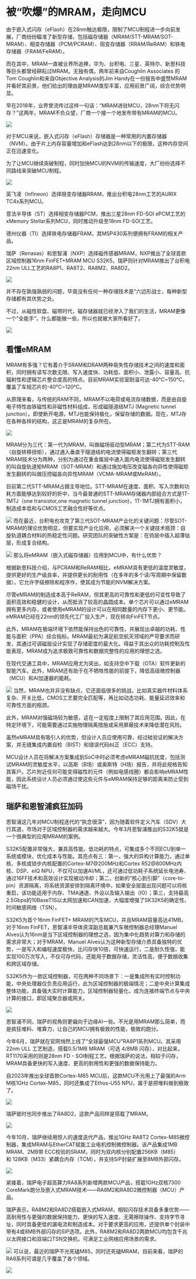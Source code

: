 # 被“吹爆”的MRAM，走向MCU

由于嵌入式闪存（eFlash）在28nm触达极限，限制了MCU制程进一步向前发展，厂商纷纷瞄准了新型存储，包括磁存储器（MRAM/STT-MRAM/SOT-MRAM）、相变存储器（PCM/PCRAM）、阻变存储器（RRAM/ReRAM）和铁电存储器（FRAM/FeRAM）。

而在其中，MRAM一直被业界所追捧，华为、台积电、三星、英特尔、新思科技等巨头都曾经耕耘过MRAM。无独有偶，两年前来自Coughlin Associates 的Tom Coughlin和来自Objective Analysis的Jim Handy在一份报告中盛赞MRAM并看好其前景，他们给出的理由是MRAM类型丰富，应用前景广阔，综合优势明显。

早在2018年，业界曾流传过这样一句话：“MRAM进驻MCU，28nm下将无闪存？”这两年，MRAM不负众望，厂商一个接一个地发布带有MRAM的MCU。

![](https://raw.githubusercontent.com/LeroyK111/pictureBed/master/20251025131634.png)



对于MCU来说，嵌入式闪存（eFlash）存储器是一种常用的内置存储器 （NVM）。由于片上内存容量增加和eFlash达到28nm以下的极限，这种内存空间正在迅速变化。

为了让MCU继续突破制程，同时加快MCU的NVM的传输速度，大厂纷纷选择不同路线来突破MCU制程。

![](https://raw.githubusercontent.com/LeroyK111/pictureBed/master/20251025131818.png)

英飞凌（Infineon）选择阻变存储器RRAM，推出台积电28nm工艺的AURIX TC4x系列MCU。

意法半导体（ST）选择相变存储器PCM，推出三星28nm FD-SOI ePCM工艺的xMemory Stellar系列MCU，同时推动升级至18nm FD-SOI工艺。

德州仪器（TI）选择铁电存储器FRAM，其MSP430系列便拥有FRAM的相关产品。

瑞萨（Renasas）和恩智浦（NXP）选择磁传感器MRAM，NXP推出了全球首款区域控制器16nm FinFET+MRAM MCU S32K5，瑞萨则针对MRAM推出了台积电22nm ULL工艺的RA8P1、RA8T2、RA8M2、RA8D2。

![](https://raw.githubusercontent.com/LeroyK111/pictureBed/master/20251025131952.png)



并不存在孰强孰弱的问题，毕竟没有任何一种存储技术是“六边形战士，每种新型存储都有其优势之处。

不过，从磁性软盘、磁带时代，磁存储器就已经渗入了我们的生活，MRAM更像一个“全能手”，什么都能做一些，所以也就被大家所看好了。

![](https://raw.githubusercontent.com/LeroyK111/pictureBed/master/20251025132027.png)

## 看懂eMRAM

MRAM有多强？它有着介于SRAM和DRAM两种易失性存储技术之间的速度和面积，同时拥有读写次数无限、写入速度快、功耗低、面积小、泄露小、容量高、抗辐射性和逻辑芯片整合度高的特点。目前MRAM实验室耐温可达-40℃~150℃，覆盖了车规芯片的-40℃~120℃。

从原理来看，与传统的RAM不同，MRAM不以电荷或电流存储数据，而是由自旋电子特性由铁磁性和非磁性材料组成，形成磁隧道结MTJ (Magnetic tunnel junction）。即使断开电源，MTJ也能保持极化，保留存储的数据。现在，MTJ存在各种各样的结构，这正是MRAM的复杂所在。

![](https://raw.githubusercontent.com/LeroyK111/pictureBed/master/20251025132107.png)


MRAM分为三代：第一代为MRAM，叫做磁场驱动型MRAM；第二代为STT-RAM（自旋转移扭矩），通过通入垂直于隧道结的电流使得磁矩发生翻转；第三代MRAM技术分为两种，分别为通过在重金属层中通入面内电流使得磁矩发生翻转的叫自旋轨道矩MRAM（SOT-MRAM）和通过施加电压改变磁各向异性使得磁矩发生翻转的叫做压控磁各向异性MRAM（VCMA-MRAM或MeRAM）。

目前第二代STT-MRAM占据主导地位。STT-MRAM在速度、面积、写入次数和功耗方面能够达到较好的折中，当今最普通的STT-MRAM存储器内部组合方式是1T-1MTJ（one transistor,one magnetic tunnel junction)，1T-1MTJ拥有面积小，制造成本低和与CMOS工艺融合性好等优点。

![](https://raw.githubusercontent.com/LeroyK111/pictureBed/master/20251025132135.png)
而在最近，台积电也攻克了第三代SOT-MRAM产业化的关键问题：尽管SOT-MRAM的理论优势明显，但要实现产业化应用，必须解决一个关键技术瓶颈：自旋轨道耦合材料的热稳定性问题。研究团队的突破性方案是：在钨层中插入超薄钴层，形成复合结构。

![](https://raw.githubusercontent.com/LeroyK111/pictureBed/master/20251025132224.png)
那么将eMRAM（嵌入式磁存储器）应用到MCU中，有什么优势？

根据新思科技介绍，与PCRAM和ReRAM相比，eMRAM具有更低的温度灵敏度，提供更好的生产级良率，并提供更长的耐用性（在多年的多个读/写周期中保留数据）。它允许字级擦除和程序作，使其成为节能的NVM解决方案。

尽管eMRAM的制造成本高于ReRAM，但其更高的可靠性和更低的可变性导致了面积高效和稳健的设计，从而抵消了较高的晶圆成本。单个芯片可以通过eMRAM拥有更多内存，或者使用eMRAM的设计可以在相同数量的内存下更小、更节能。eMRAM已经在22nm的领先代工厂投入生产，现在转向FinFET节点。

此外，MRAM在极端环境下依然能保持出色的可靠性，并展现出卓越的功耗、性能与面积（PPA）综合指标。MRAM最初为满足航空航天领域的严苛要求而研发，其通过可调磁层设计实现了存储密度的最大化。得益于其出众的功耗控制及性能表现，MRAM成为追求极致可靠性和数据完整性的应用的理想之选。

在现代交通工具中，MRAM应用尤为突出，如支持空中下载（OTA）软件更新的智能汽车。此外，MRAM还有助于在不牺牲性能的前提下，降低高级微控制器（MCU）和AI加速器的能耗。

![](https://raw.githubusercontent.com/LeroyK111/pictureBed/master/20251025132326.png)
当然，MRAM也并非没有缺点，它还面临很多的挑战，比如真实器件材料体系复杂、开关比低，CMOS工艺要完全匹配等，再比如动态功耗、能量延迟效率和可靠性方面的瓶颈。

此外，MRAM对强磁场较为敏感，这在一定程度上限制了其应用范围。因此，在特定环境下，可能需要通过实施物理隔离措施或采用屏蔽技术来降低潜在风险。

虽然eMRAM具有吸引人的优势，但设计人员应使用可靠、经过硅验证的解决方案，并无缝集成内置自检（BIST）和错误代码纠正（ECC）支持。

MCU设计人员在将解决方案集成到SoC中时必须考虑eMRAM磁抗扰度，包括测试MRAM的灵敏度水平，以高斯（B场）或奥斯特（H场）报告，并将此规格告知其客户。芯片附近任何可能变得磁性的元件（例如电感线圈）都会影响eMRAM性能，因此系统设计人员必须通过使这些元件与eMRAM保持足够的距离来防止受到磁场干扰。

## 瑞萨和恩智浦疯狂加码

恩智浦这几年对MCU制程迭代的“执念很深”，因为随着软件定义汽车（SDV）大行其道，市场对于区域控制器的需求越来越大。今年3月恩智浦推出的S32K5就是一个很典型的应用MRAM的案例。

S32K5配置非常强大，兼具高性能、低功耗的特点，可集成多个不同ECU到单一系统或模块，优化成本与性能。其亮点有三：第一，强大的异构计算能力，通过单核、多核或锁步内核配置的Cortex-M7@200MHz和Cortex R52@800MHz内核、DSP、eIQ NPU，不仅可以加速AI/ML，还可通过低功耗子系统延长电池寿、通过16FF技术和高效设计实现被动冷却；第二，创新的“核心到引脚”（core-to-pin）资源隔离，将系统资源安排到隔离环境中，如果安全层面出现问题可以将核重启，该功能适用于内存、TMA通道、外设以及输入输出（IO）；第三，支持最高2.5Gbps的10BaseT1S以太网加速和CAN加速，大幅度增强了SK32K5的确定性、时间敏感网络（TSN）。

S32K5为首个16nm FinFET+ MRAM的汽车MCU，并且MRAM容量高达41MB。对于16nm FinFET，恩智浦半导体资深副总裁兼汽车微控制器总经理Manuel Alves认为16nm是当下区域控制器的理想之选，因为集中化趋势对算力和存储的需求非常大；对于MRAM，Manuel Alves认为这种新型存储介质具备独特的优势，一是写入和编程速度极快，比闪存快10倍，可快速运行，二是耐久性强，能实现100万次写入，不仅可存代码，还能用于数据存储，灵活性高，便于数据收集和跨区域存储。

S32K5作为一款区域控制器，可在两种不同场景下：一是集成所有实时控制功能，中央处理器仅负责应用运行，此为区域控制器的极端情况；二是中央计算集成整体功能，具备强大实时计算能力，区域控制器轻量化，成为连接终端节点与中央计算的接口，即区域聚合器或网关。

![](https://raw.githubusercontent.com/LeroyK111/pictureBed/master/20251025132410.png)

恩智浦不同，瑞萨的视角则更偏向于边缘AI一些。不光是用MRAM那么简单，而是疯狂堆料、堆算力，让自己的MCU拥有极致的性能，极致的跑分。

今年6月，瑞萨就在官网悄然上线了“全球最强MCU”RA8P1系列MCU。其采用22nm ULL 工艺制造，搭载0.5/1MB MRAM（可选 4/8MB 闪存），对比起来，RT1170采用的则是28nm FD - SOI制程工艺。根据瑞萨的说法，相较于闪存，MRAM具备更快的写入速度、更高的耐用性和更强的数据保持能力。

自2023年推出全球首款Cortex-M85 MCU后，这款MCU不光用上了最强的Arm M核1GHz Cortex-M85，同时还集成了Ethos-U55 NPU，属于是把堆料做到极致了。

![](https://raw.githubusercontent.com/LeroyK111/pictureBed/master/20251025132530.png)

瑞萨彼时也同步推出了RA8D2，这款产品同样是搭载了MRAM。

![](https://raw.githubusercontent.com/LeroyK111/pictureBed/master/20251025132642.png)

今年10月，瑞萨继续用惊人的速度迭代产品，推出1GHz RA8T2 Cortex-M85微控制器，集成MRAM与EtherCAT赋能工业电机控制微控制器。该产品集成1MB MRAM、2MB带 ECC校验的SRAM，同时为双内核分别配置256KB（M85）和 128KB（M33）紧耦合内存（TCM），并支持SiP封装扩展至8MB外部闪存。

![](https://raw.githubusercontent.com/LeroyK111/pictureBed/master/20251025132942.png)

紧接着，瑞萨电子超高算力RA8系列新增两款MCU产品，搭载1GHz双核7300 CoreMark跑分及嵌入式MRAM技术——RA8M2和RA8D2微控制器（MCU）产品。

瑞萨表示，RA8M2和RA8D2搭载嵌入式MRAM，相较闪存技术具备多重优势——高耐用性与更强的数据保持能力、更快的写入速度、无需擦除操作、支持字节寻址，同时具备更低的漏电流和制造成本。对于要求更高的应用，还提供单个封装中带有4或8MB外部闪存的SIP选项。此外，RA8M2和RA8D2两款MCU均包含千兆以太网接口和双端口TSN交换机，可满足工业网络应用场景的需求。

![](https://raw.githubusercontent.com/LeroyK111/pictureBed/master/20251025133426.png)
可以说，最近的瑞萨不光死磕M85，同时还死磕MRAM，目前来看，瑞萨的RA8系列可谓是几乎覆盖了各个领域。

![](https://raw.githubusercontent.com/LeroyK111/pictureBed/master/20251025133748.png)










